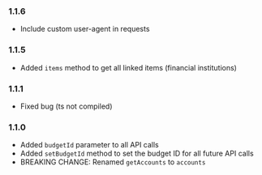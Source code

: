 ### 1.1.6

-   Include custom user-agent in requests

### 1.1.5

-   Added `items` method to get all linked items (financial institutions)

### 1.1.1

-   Fixed bug (ts not compiled)

### 1.1.0

-   Added `budgetId` parameter to all API calls
-   Added `setBudgetId` method to set the budget ID for all future API calls
-   BREAKING CHANGE: Renamed `getAccounts` to `accounts`
